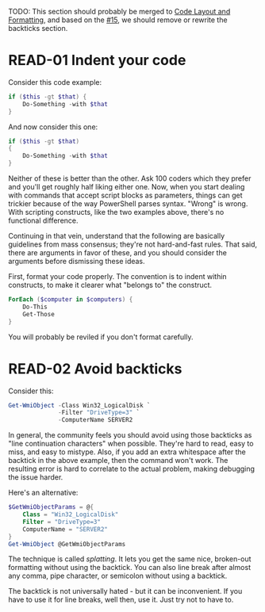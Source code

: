 TODO: This section should probably be merged to [Code Layout and Formatting](Code%20Layout%20and%20Formatting.md), and based on the [#15](https://github.com/PoshCode/PowerShellPracticeAndStyle/issues/15), we should remove or rewrite the backticks section.

# READ-01 Indent your code

Consider this code example:

```PowerShell
if ($this -gt $that) {
    Do-Something -with $that
}
```

And now consider this one:

```PowerShell
if ($this -gt $that)
{
    Do-Something -with $that
}
```

Neither of these is better than the other. Ask 100 coders which they prefer and you'll get roughly half liking either one. Now, when you start dealing with commands that accept script blocks as parameters, things can get trickier because of the way PowerShell parses syntax. "Wrong" is wrong. With scripting constructs, like the two examples above, there's no functional difference.

Continuing in that vein, understand that the following are basically guidelines from mass consensus; they're not hard-and-fast rules. That said, there are arguments in favor of these, and you should consider the arguments before dismissing these ideas.

First, format your code properly. The convention is to indent within constructs, to make it clearer what "belongs to" the construct.

```PowerShell
ForEach ($computer in $computers) {
    Do-This
    Get-Those
}
```

You will probably be reviled if you don't format carefully.


# READ-02 Avoid backticks

Consider this:

```PowerShell
Get-WmiObject -Class Win32_LogicalDisk `
              -Filter "DriveType=3" `
              -ComputerName SERVER2
```

In general, the community feels you should avoid using those backticks as "line continuation characters" when possible. They're hard to read, easy to miss, and easy to mistype. Also, if you add an extra whitespace after the backtick in the above example, then the command won't work. The resulting error is hard to correlate to the actual problem, making debugging the issue harder.

Here's an alternative:

```PowerShell
$GetWmiObjectParams = @{
    Class = "Win32_LogicalDisk"
    Filter = "DriveType=3"
    ComputerName = "SERVER2"
}
Get-WmiObject @GetWmiObjectParams
```

The technique is called _splatting_. It lets you get the same nice, broken-out formatting without using the backtick. You can also line break after almost any comma, pipe character, or semicolon without using a backtick.

The backtick is not universally hated - but it can be inconvenient. If you have to use it for line breaks, well then, use it. Just try not to have to.

